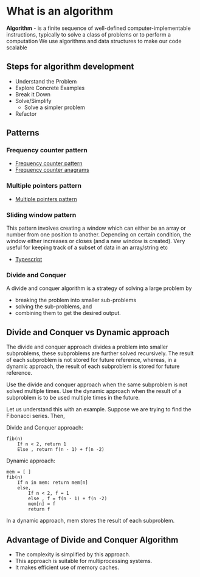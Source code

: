 # What is an algorithm #

**Algorithm** - is a finite sequence of well-defined computer-implementable instructions, typically to solve a class of problems or to perform a computation
We use algorithms and data structures to make our code scalable

## Steps for algorithm development ##

- Understand the Problem
- Explore Concrete Examples
- Break it Down
- Solve/Simplify
  - Solve a simpler problem
- Refactor

## Patterns ##

### Frequency counter pattern ###

- [Frequency counter pattern](./frequency-counter-pattern.ts)
- [Frequency counter anagrams](./frequency-counter-anagrams.ts)

### Multiple pointers pattern ###

- [Multiple pointers pattern](./multiple-pointers-pattern.ts)

### Sliding window pattern ###

This pattern involves creating a window which can either be an array or number from one position to another.
Depending on certain condition, the window either increases or closes (and a new window is created).
Very useful for keeping track of a subset of data in an array/string etc

- [Typescript](./sliding-window-pattern.ts)

### Divide and Conquer ###

A divide and conquer algorithm is a strategy of solving a large problem by

- breaking the problem into smaller sub-problems
- solving the sub-problems, and
- combining them to get the desired output.

## Divide and Conquer vs Dynamic approach ##

The divide and conquer approach divides a problem into smaller subproblems, these subproblems are further solved recursively. The result of each subproblem is not stored for future reference, whereas, in a dynamic approach, the result of each subproblem is stored for future reference.

Use the divide and conquer approach when the same subproblem is not solved multiple times. Use the dynamic approach when the result of a subproblem is to be used multiple times in the future.

Let us understand this with an example. Suppose we are trying to find the Fibonacci series. Then,

Divide and Conquer approach:

```pseudo
fib(n)
    If n < 2, return 1
    Else , return f(n - 1) + f(n -2)
```

Dynamic approach:

```pseudo
mem = [ ]
fib(n)
    If n in mem: return mem[n] 
    else,     
        If n < 2, f = 1
        else , f = f(n - 1) + f(n -2)
        mem[n] = f
        return f
```

In a dynamic approach, mem stores the result of each subproblem.

## Advantage of Divide and Conquer Algorithm ##

- The complexity is simplified by this approach.
- This approach is suitable for multiprocessing systems.
- It makes efficient use of memory caches.